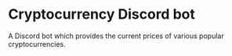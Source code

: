 # Cryptocurrency Discord bot
 A Discord bot which provides the current prices of various popular cryptocurrencies.
